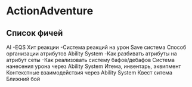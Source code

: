 # ActionAdventure

## Список фичей
AI
  -EQS
Хит реакции
  -Система реакций на урон
Save система
Способ организации атрибутов Ability System
  -Как разбивать атрибуты на атрибут сеты
  -Как реализовать систему бафов/дебафов
Система нанесения урона через Ability System
Итема, инвентарь, эквипмент
Контекстные взаимодействия через Ability System
Квест ситема
Ближний бой
